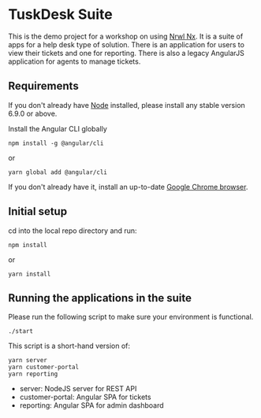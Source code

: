 # TuskDesk Suite

This is the demo project for a workshop on using [Nrwl Nx](https://nrwl.io/nx). It is a suite of apps for a help desk type of solution. There is an application for users to view their tickets and one for reporting. There is also a legacy AngularJS application for agents to manage tickets.

## Requirements

If you don't already have [Node](https://nodejs.org) installed, please install any stable version 6.9.0 or above.

Install the Angular CLI globally
```console
npm install -g @angular/cli
```
or
```console
yarn global add @angular/cli
```

If you don't already have it, install an up-to-date [Google Chrome browser](https://www.google.com/chrome/).

## Initial setup
cd into the local repo directory and run:
```console
npm install
```
or
```console
yarn install
```

## Running the applications in the suite
Please run the following script to make sure your environment is functional.

```shell
./start
```

This script is a short-hand version of:

```shell
yarn server
yarn customer-portal
yarn reporting
```

* server: NodeJS server for REST API 
* customer-portal: Angular SPA for tickets
* reporting: Angular SPA for admin dashboard
